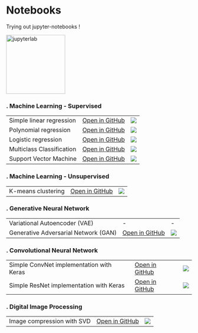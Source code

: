 # Notebooks

Trying out jupyter-notebooks !

<img src="https://github.com/vincentbonnetcg/Numerical-Bric-a-Brac/blob/master/notebooks/img/jupyterlab.jpg" alt="jupyterlab" height="160px">

### . Machine Learning - Supervised

<table>
<tbody>
  <tr>
    <td>Simple linear regression</td>
    <td><a href ="https://github.com/vincentbonnetcg/Numerical-Bric-a-Brac/blob/master/notebooks/machine_learning/1_simple_linear_regression.ipynb">Open in GitHub</a></td>
    <td><a href="https://colab.research.google.com/github/vincentbonnetcg/Numerical-Bric-a-Brac/blob/master/notebooks/machine_learning/1_simple_linear_regression.ipynb"><img src="https://colab.research.google.com/assets/colab-badge.svg"></a></td>
  </tr>
  <tr>
    <td>Polynomial regression</td>
    <td><a href ="https://github.com/vincentbonnetcg/Numerical-Bric-a-Brac/blob/master/notebooks/machine_learning/2_polynomial_regression.ipynb">Open in GitHub</a></td>
    <td><a href="https://colab.research.google.com/github/vincentbonnetcg/Numerical-Bric-a-Brac/blob/master/notebooks/machine_learning/2_polynomial_regression.ipynb"><img src="https://colab.research.google.com/assets/colab-badge.svg"></a></td>
  </tr>
  <tr>
    <td>Logistic regression</td>
    <td><a href ="https://github.com/vincentbonnetcg/Numerical-Bric-a-Brac/blob/master/notebooks/machine_learning/3_logistic_regression.ipynb">Open in GitHub</a></td>
    <td><a href="https://colab.research.google.com/github/vincentbonnetcg/Numerical-Bric-a-Brac/blob/master/notebooks/machine_learning/3_logistic_regression.ipynb"><img src="https://colab.research.google.com/assets/colab-badge.svg"></a></td>
  </tr>
  <tr>
    <td>Multiclass Classification</td>
    <td><a href ="https://github.com/vincentbonnetcg/Numerical-Bric-a-Brac/blob/master/notebooks/machine_learning/4_multiclass_classifiation.ipynb">Open in GitHub</a></td>
    <td><a href="https://colab.research.google.com/github/vincentbonnetcg/Numerical-Bric-a-Brac/blob/master/notebooks/machine_learning/4_multiclass_classifiation.ipynb"><img src="https://colab.research.google.com/assets/colab-badge.svg"></a></td>
  </tr>
  <tr>
    <td>Support Vector Machine</td>
    <td><a href ="https://github.com/vincentbonnetcg/Numerical-Bric-a-Brac/blob/master/notebooks/machine_learning/5_support_vector_machine.ipynb">Open in GitHub</a></td>
    <td><a href="https://colab.research.google.com/github/vincentbonnetcg/Numerical-Bric-a-Brac/blob/master/notebooks/machine_learning/5_support_vector_machine.ipynb"><img src="https://colab.research.google.com/assets/colab-badge.svg"></a></td>
  </tr>


</tbody>
</table>


### . Machine Learning - Unsupervised

<table>
<tbody>
  <tr>
    <td>K-means clustering</td>
    <td><a href ="https://github.com/vincentbonnetcg/Numerical-Bric-a-Brac/blob/master/notebooks/machine_learning_unsupervised/k_means_clustering.ipynb">Open in GitHub</a></td>
    <td><a href="https://colab.research.google.com/github/vincentbonnetcg/Numerical-Bric-a-Brac/blob/master/notebooks/machine_learning_unsupervised/k_means_clustering.ipynb"><img src="https://colab.research.google.com/assets/colab-badge.svg"></a></td>
  </tr>
</tbody>
</table>


### . Generative Neural Network

<table>
<tbody>
  <tr>
    <td>Variational Autoencoder (VAE) </td>
    <td>-</td>
    <td>-</td>
  </tr>
  <tr>
    <td>Generative Adversarial Network (GAN)</td>
    <td><a href ="https://github.com/vincentbonnetcg/Numerical-Bric-a-Brac/blob/master/notebooks/generative_model/cnn_gan.ipynb">Open in GitHub</a></td>
    <td><a href="https://colab.research.google.com/github/vincentbonnetcg/Numerical-Bric-a-Brac/blob/master/notebooks/generative_model/cnn_gan.ipynb"><img src="https://colab.research.google.com/assets/colab-badge.svg"></a></td>
  </tr>
</tbody>
</table>



### . Convolutional Neural Network

<table>
<tbody>
  <tr>
    <td>Simple ConvNet implementation with Keras</td>
    <td><a href ="https://github.com/vincentbonnetcg/Numerical-Bric-a-Brac/blob/master/notebooks/computer_vision/image_classification_intro.ipynb">Open in GitHub</a></td>
    <td><a href="https://colab.research.google.com/github/vincentbonnetcg/Numerical-Bric-a-Brac/blob/master/notebooks/computer_vision/image_classification_intro.ipynb"><img src="https://colab.research.google.com/assets/colab-badge.svg"></a></td>
  </tr>
  <tr>
    <td>Simple ResNet implementation with Keras</td>
    <td><a href ="https://github.com/vincentbonnetcg/Numerical-Bric-a-Brac/blob/master/notebooks/computer_vision/image_classification_ResNet.ipynb">Open in GitHub</a></td>
    <td><a href="https://colab.research.google.com/github/vincentbonnetcg/Numerical-Bric-a-Brac/blob/master/notebooks/computer_vision/image_classification_ResNet.ipynb"><img src="https://colab.research.google.com/assets/colab-badge.svg"></a></td>
  </tr>
</tbody>
</table>

### . Digital Image Processing

<table>
<tbody>
  <tr>
    <td>Image compression with SVD</td>
    <td><a href ="https://github.com/vincentbonnetcg/Numerical-Bric-a-Brac/blob/master/notebooks/digital_image_processing/image_compression_with_svd.ipynb">Open in GitHub</a></td>
    <td><a href="https://colab.research.google.com/github/vincentbonnetcg/Numerical-Bric-a-Brac/blob/master/notebooks/digital_image_processing/image_compression_with_svd.ipynb"><img src="https://colab.research.google.com/assets/colab-badge.svg"></a></td>
  </tr>
</tbody>
</table>
